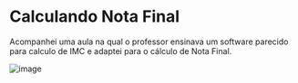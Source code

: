 # Calculando Nota Final

Acompanhei uma aula na qual o professor ensinava um software parecido para calculo de IMC e adaptei para o cálculo de Nota Final.

![image](https://user-images.githubusercontent.com/97403608/152624486-d7d9102d-a064-4f8c-8863-646d3b17c331.png)

